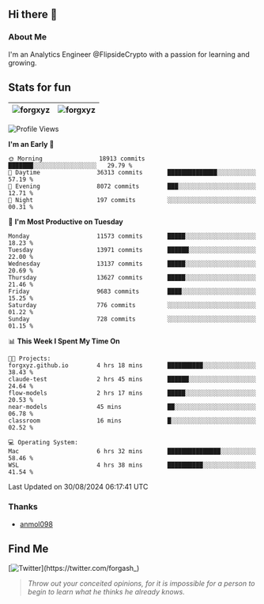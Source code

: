 ## Hi there 👋

### About Me

I'm an Analytics Engineer @FlipsideCrypto with a passion for learning and growing.
  
## Stats for fun

| <img align="center" src="https://github-readme-streak-stats.herokuapp.com/?user=forgxyz&theme=tokyonight" alt="forgxyz" /> | <img align="center" src="https://github-readme-stats.vercel.app/api?username=forgxyz&theme=tokyonight&show_icons=true" alt="forgxyz" /> |
| ------------- |------------- |


<!--START_SECTION:waka-->
![Profile Views](http://img.shields.io/badge/Profile%20Views-11-blue)

**I'm an Early 🐤** 

```text
🌞 Morning                18913 commits       ███████░░░░░░░░░░░░░░░░░░   29.79 % 
🌆 Daytime                36313 commits       ██████████████░░░░░░░░░░░   57.19 % 
🌃 Evening                8072 commits        ███░░░░░░░░░░░░░░░░░░░░░░   12.71 % 
🌙 Night                  197 commits         ░░░░░░░░░░░░░░░░░░░░░░░░░   00.31 % 
```
📅 **I'm Most Productive on Tuesday** 

```text
Monday                   11573 commits       █████░░░░░░░░░░░░░░░░░░░░   18.23 % 
Tuesday                  13971 commits       ██████░░░░░░░░░░░░░░░░░░░   22.00 % 
Wednesday                13137 commits       █████░░░░░░░░░░░░░░░░░░░░   20.69 % 
Thursday                 13627 commits       █████░░░░░░░░░░░░░░░░░░░░   21.46 % 
Friday                   9683 commits        ████░░░░░░░░░░░░░░░░░░░░░   15.25 % 
Saturday                 776 commits         ░░░░░░░░░░░░░░░░░░░░░░░░░   01.22 % 
Sunday                   728 commits         ░░░░░░░░░░░░░░░░░░░░░░░░░   01.15 % 
```


📊 **This Week I Spent My Time On** 

```text
🐱‍💻 Projects: 
forgxyz.github.io        4 hrs 18 mins       ██████████░░░░░░░░░░░░░░░   38.43 % 
claude-test              2 hrs 45 mins       ██████░░░░░░░░░░░░░░░░░░░   24.64 % 
flow-models              2 hrs 17 mins       █████░░░░░░░░░░░░░░░░░░░░   20.53 % 
near-models              45 mins             ██░░░░░░░░░░░░░░░░░░░░░░░   06.78 % 
classroom                16 mins             █░░░░░░░░░░░░░░░░░░░░░░░░   02.52 % 

💻 Operating System: 
Mac                      6 hrs 32 mins       ███████████████░░░░░░░░░░   58.46 % 
WSL                      4 hrs 38 mins       ██████████░░░░░░░░░░░░░░░   41.54 % 
```


 Last Updated on 30/08/2024 06:17:41 UTC
<!--END_SECTION:waka-->

### Thanks
 - [anmol098](https://github.com/anmol098/waka-readme-stats/)
  
## Find Me
[![Twitter](https://img.shields.io/twitter/url/https/twitter.com/forgash_.svg?style=social&label=Follow%20%40forgash_)](https://twitter.com/forgash_)


> *Throw out your conceited opinions, for it is impossible for a person to begin to learn what he thinks he already knows.* 

